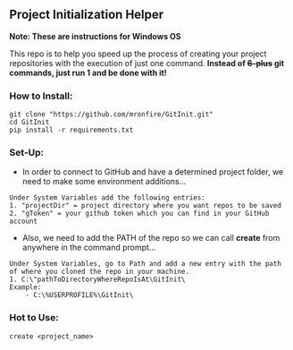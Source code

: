## Project Initialization Helper

**Note: These are instructions for Windows OS**

This repo is to help you speed up the process of creating your project repositories with the execution of just one command.
**Instead of ~~6-plus~~ git commands, just run 1 and be done with it!** 

### How to Install:
```
git clone "https://github.com/mronfire/GitInit.git"
cd GitInit
pip install -r requirements.txt
```

### Set-Up:
- In order to connect to GitHub and have a determined project folder, we need to make some environment additions...
```
Under System Variables add the following entries:
1. "projectDir" = project directory where you want repos to be saved
2. "gToken" = your github token which you can find in your GitHub account
```
- Also, we need to add the PATH of the repo so we can call **create** from anywhere in the command prompt...
```
Under System Variables, go to Path and add a new entry with the path of where you cloned the repo in your machine.
1. C:\"pathToDirectoryWhereRepoIsAt\GitInit\
Example:
    - C:\%USERPROFILE%\GitInit\
```

### Hot to Use:
```
create <project_name>
```
